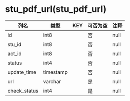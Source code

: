 # stu_pdf_url(stu_pdf_url)
| 列名   | 类型   | KEY  | 可否为空 | 注释   |
| ---- | ---- | ---- | ---- | ---- |
|id|int8||否|null|
|stu_id|int8||否|null|
|act_id|int8||否|null|
|status|int4||否|null|
|update_time|timestamp||否|null|
|url|varchar||是|null|
|check_status|int4||是|null|
